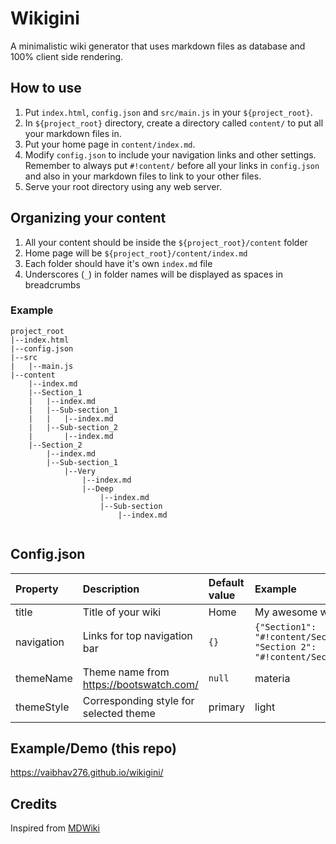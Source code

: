 # Wikigini

A minimalistic wiki generator that uses markdown files as database and 100% client side rendering.

## How to use
1. Put `index.html`, `config.json` and `src/main.js` in your `${project_root}`.
2. In `${project_root}` directory, create a directory called `content/` to put all your markdown files in.
3. Put your home page in `content/index.md`.
4. Modify `config.json` to include your navigation links and other settings. Remember to always put `#!content/` before all your links in `config.json` and also in your markdown files to link to your other files.
5. Serve your root directory using any web server.

## Organizing your content
1. All your content should be inside the `${project_root}/content` folder
2. Home page will be `${project_root}/content/index.md`
3. Each folder should have it's own `index.md` file
4. Underscores (`_`) in folder names will be displayed as spaces in breadcrumbs

### Example
```
project_root
|--index.html
|--config.json
|--src
|   |--main.js
|--content
    |--index.md
    |--Section_1
    |   |--index.md
    |   |--Sub-section_1
    |   |   |--index.md
    |   |--Sub-section_2
    |       |--index.md
    |--Section_2
        |--index.md
        |--Sub-section_1
            |--Very
                |--index.md
                |--Deep
                    |--index.md
                    |--Sub-section
                        |--index.md
    
```

## Config.json

|Property | Description | Default value |Example|
|:---|:---|:---|:---|
|title|Title of your wiki|Home|My awesome wiki|
|navigation|Links for top navigation bar|`{}`|`{"Section1": "#!content/Section_1/index.md", "Section 2": "#!content/Section_2/index.md"}`|
|themeName|Theme name from https://bootswatch.com/|`null`|materia|
|themeStyle|Corresponding style for selected theme|primary|light|

## Example/Demo (this repo)
https://vaibhav276.github.io/wikigini/

## Credits
Inspired from [MDWiki](http://dynalon.github.io/mdwiki/#!index.md)
